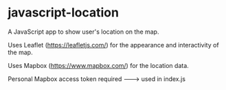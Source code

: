 # javascript-location
A JavaScript app to show user's location on the map.

Uses Leaflet (https://leafletjs.com/) for the appearance and interactivity of the map.

Uses Mapbox (https://www.mapbox.com/) for the location data.

Personal Mapbox access token required ---> used in index.js
